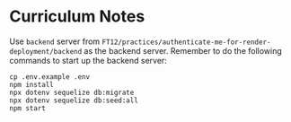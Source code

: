 # Curriculum Notes

Use `backend` server from
`FT12/practices/authenticate-me-for-render-deployment/backend` as the backend
server. Remember to do the following commands to start up the backend server:

```shell
cp .env.example .env
npm install
npx dotenv sequelize db:migrate
npx dotenv sequelize db:seed:all
npm start
```
